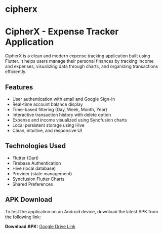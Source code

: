 # cipherx

# CipherX - Expense Tracker Application

CipherX is a clean and modern expense tracking application built using Flutter. It helps users manage their personal finances by tracking income and expenses, visualizing data through charts, and organizing transactions efficiently.

## Features

- User authentication with email and Google Sign-In
- Real-time account balance display
- Time-based filtering (Day, Week, Month, Year)
- Interactive transaction history with delete option
- Expense and income visualized using Syncfusion charts
- Local persistent storage using Hive
- Clean, intuitive, and responsive UI

## Technologies Used

- Flutter (Dart)
- Firebase Authentication
- Hive (local database)
- Provider (state management)
- Syncfusion Flutter Charts
- Shared Preferences

## APK Download

To test the application on an Android device, download the latest APK from the following link:

**Download APK:** [Google Drive Link](https://drive.google.com/file/d/1R3j3802EvPxr_V52F0mTSBFXPcvrgEfc/view?usp=drivesdk)

